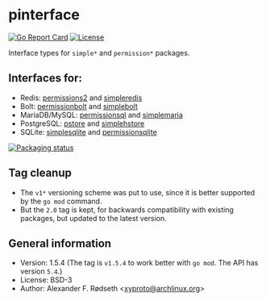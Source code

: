 # pinterface

[![Go Report Card](https://goreportcard.com/badge/github.com/xyproto/pinterface)](https://goreportcard.com/report/github.com/xyproto/pinterface) [![License](https://img.shields.io/badge/license-BSD-green.svg?style=flat)](https://raw.githubusercontent.com/xyproto/pinterface/main/LICENSE)

Interface types for `simple*` and `permission*` packages.

Interfaces for:
---------------

* Redis: [permissions2](https://github.com/xyproto/permissions2) and [simpleredis](https://github.com/xyproto/simpleredis)
* Bolt: [permissionbolt](https://github.com/xyproto/permissionbolt) and [simplebolt](https://github.com/xyproto/simplebolt)
* MariaDB/MySQL: [permissionsql](https://github.com/xyproto/permissionsql) and [simplemaria](https://github.com/xyproto/simplemaria)
* PostgreSQL: [pstore](https://github.com/xyproto/pstore) and [simplehstore](https://github.com/xyproto/simplehstore)
* SQLite: [simplesqlite](https://github.com/terminar/simplesqlite) and [permissionsqlite](https://github.com/terminar/permissionsqlite)

[![Packaging status](https://repology.org/badge/vertical-allrepos/go:github-xyproto-pinterface.svg)](https://repology.org/project/go:github-xyproto-pinterface/versions)

Tag cleanup
-----------

* The `v1*` versioning scheme was put to use, since it is better supported by the `go mod` command.
* But the `2.0` tag is kept, for backwards compatibility with existing packages, but updated to the latest version.

General information
-------------------

* Version: 1.5.4 (The tag is `v1.5.4` to work better with `go mod`. The API has version `5.4`.)
* License: BSD-3
* Author: Alexander F. Rødseth &lt;xyproto@archlinux.org&gt;
